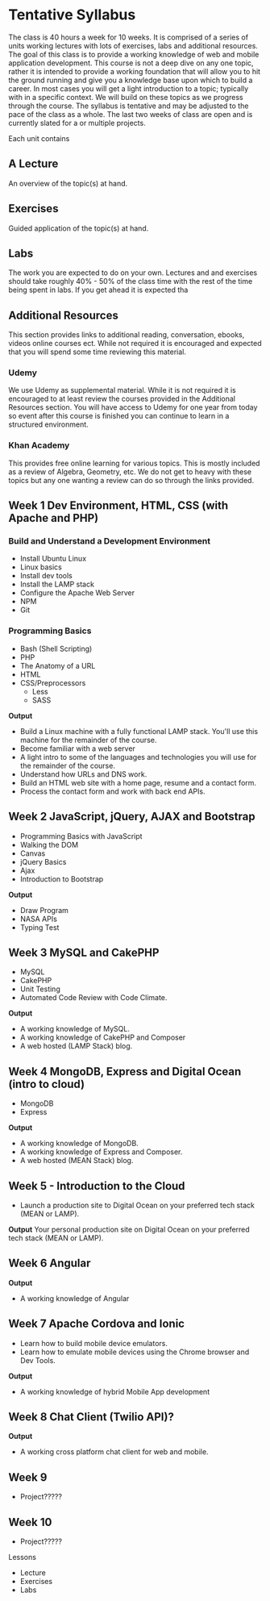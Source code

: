 # Tentative Syllabus
The class is 40 hours a week for 10 weeks. It is comprised of a series of units working lectures with lots of exercises, labs and additional resources. The goal of this class is to provide a working knowledge of web and mobile application development. This course is not a deep dive on any one topic, rather it is intended to provide a working foundation that will allow you to hit the ground running and give you a knowledge base upon which to build a career. In most cases you will get a light introduction to a topic; typically with in a specific context. We will build on these topics as we progress through the course. The syllabus is tentative and may be adjusted to the pace of the class as a whole. The last two weeks of class are open and is currently slated for a or multiple projects.

Each unit contains

## A Lecture
An overview of the topic(s) at hand.

## Exercises
Guided application of the topic(s) at hand.

## Labs
The work you are expected to do on your own. Lectures and and exercises should take roughly 40% - 50% of the class time with the rest of the time being spent in labs. If you get ahead it is expected tha

## Additional Resources
This section provides links to additional reading, conversation, ebooks, videos online courses ect. While not required it is encouraged and expected that you will spend some time reviewing this material.

### Udemy
We use Udemy as supplemental material. While it is not required it is encouraged to at least review the courses provided in the Additional Resources section. You will have access to Udemy for one year from today so event after this course is finished you can continue to learn in a structured environment.

### Khan Academy
This provides free online learning for various topics. This is mostly included as a review of Algebra, Geometry, etc. We do not get to heavy with these topics but any one wanting a review can do so through the links provided.


## Week 1 Dev Environment, HTML, CSS (with Apache and PHP)

### Build and Understand a Development Environment
* Install Ubuntu Linux
* Linux basics
* Install dev tools
* Install the LAMP stack
* Configure the Apache Web Server
* NPM
* Git

### Programming Basics
* Bash (Shell Scripting)
* PHP
* The Anatomy of a URL
* HTML
* CSS/Preprocessors
  * Less
  * SASS

**Output**
* Build a Linux machine with a fully functional LAMP stack. You'll use this machine for the remainder of the course.
* Become familiar with a web server
* A light intro to some of the languages and technologies you will use for the remainder of the course.
* Understand how URLs and DNS work.
* Build an HTML web site with a home page, resume and a contact form.
* Process the contact form and work with back end APIs.

## Week 2 JavaScript, jQuery, AJAX and Bootstrap
* Programming Basics with JavaScript
* Walking the DOM
* Canvas
* jQuery Basics
* Ajax
* Introduction to Bootstrap

**Output**
* Draw Program
* NASA APIs
* Typing Test

## Week 3 MySQL and CakePHP
* MySQL
* CakePHP
* Unit Testing
* Automated Code Review with Code Climate.

**Output**
* A working knowledge of MySQL.
* A working knowledge of CakePHP and Composer
* A web hosted (LAMP Stack) blog.

## Week 4 MongoDB, Express and Digital Ocean (intro to cloud)
* MongoDB
* Express

**Output**
* A working knowledge of MongoDB.
* A working knowledge of Express and Composer.
* A web hosted (MEAN Stack) blog.

## Week 5 - Introduction to the Cloud
* Launch a production site to Digital Ocean on your preferred tech stack (MEAN or LAMP).

**Output**
Your personal production site on Digital Ocean on your preferred tech stack (MEAN or LAMP).

## Week 6 Angular

**Output**
* A working knowledge of Angular

## Week 7 Apache Cordova and Ionic
* Learn how to build mobile device emulators.
* Learn how to emulate mobile devices using the Chrome browser and Dev Tools.

**Output**
* A working knowledge of hybrid Mobile App development

##  Week 8 Chat Client (Twilio API)?

**Output**
* A working cross platform chat client for web and mobile.

##  Week 9
* Project?????

##  Week 10
* Project?????

Lessons
* Lecture
* Exercises
* Labs
